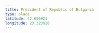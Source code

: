 ```yaml
---
title: President of Republic of Bulgaria
type: place
latitude: 42.696921
longitude: 23.323926
---
```

